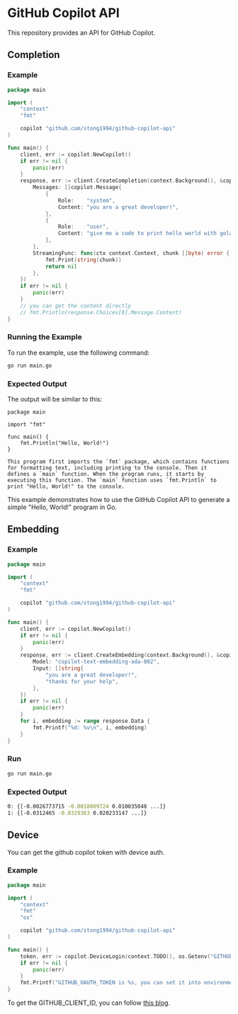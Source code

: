 # GitHub Copilot API

This repository provides an API for GitHub Copilot.

## Completion

### Example

```go
package main

import (
	"context"
	"fmt"

	copilot "github.com/stong1994/github-copilot-api"
)

func main() {
	client, err := copilot.NewCopilot()
	if err != nil {
		panic(err)
	}
	response, err := client.CreateCompletion(context.Background(), &copilot.CompletionRequest{
		Messages: []copilot.Message{
			{
				Role:    "system",
				Content: "you are a great developer!",
			},
			{
				Role:    "user",
				Content: "give me a code to print hello world with golang",
			},
		},
		StreamingFunc: func(ctx context.Context, chunk []byte) error {
			fmt.Print(string(chunk))
			return nil
		},
	})
	if err != nil {
		panic(err)
	}
	// you can get the content directly
	// fmt.Println(response.Choices[0].Message.Content)
}
```

### Running the Example

To run the example, use the following command:

```bash
go run main.go
```

### Expected Output

The output will be similar to this:

```
package main

import "fmt"

func main() {
    fmt.Println("Hello, World!")
}

This program first imports the `fmt` package, which contains functions for formatting text, including printing to the console. Then it defines a `main` function. When the program runs, it starts by executing this function. The `main` function uses `fmt.Println` to print "Hello, World!" to the console.

```

This example demonstrates how to use the GitHub Copilot API to generate a simple "Hello, World!" program in Go.

## Embedding

### Example

```go
package main

import (
	"context"
	"fmt"

	copilot "github.com/stong1994/github-copilot-api"
)

func main() {
	client, err := copilot.NewCopilot()
	if err != nil {
		panic(err)
	}
	response, err := client.CreateEmbedding(context.Background(), &copilot.EmbeddingRequest{
		Model: "copilot-text-embedding-ada-002",
		Input: []string{
			"you are a great developer!",
			"thanks for your help",
		},
	})
	if err != nil {
		panic(err)
	}
	for i, embedding := range response.Data {
		fmt.Printf("%d: %v\n", i, embedding)
	}
}
```

### Run

```bash
go run main.go
```

### Expected Output

```bash
0: {[-0.0026773715 -0.0018009724 0.010035048 ...]}
1: {[-0.0312465 -0.0329363 0.020233147 ...]}
```

## Device

You can get the github copilot token with device auth.

### Example

```go
package main

import (
	"context"
	"fmt"
	"os"

	copilot "github.com/stong1994/github-copilot-api"
)

func main() {
	token, err := copilot.DeviceLogin(context.TODO(), os.Getenv("GITHUB_CLIENT_ID"))
	if err != nil {
		panic(err)
	}
	fmt.Printf("GITHUB_OAUTH_TOKEN is %s, you can set it into environment: export GITHUB_OATUH_TOKEN=%s", token, token)
}
```

To get the GITHUB_CLIENT_ID, you can follow [this blog](https://support.heateor.com/get-github-client-id-client-secret/).

